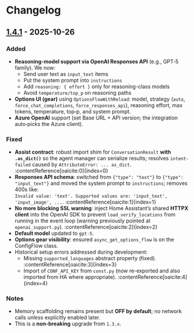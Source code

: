 # Changelog

## [1.4.1] - 2025-10-26
### Added
- **Reasoning-model support via OpenAI Responses API** (e.g., GPT‑5 family). We now:
  - Send user text as `input_text` items  
  - Put the system prompt into `instructions`  
  - Add `reasoning: { effort }` only for reasoning-class models  
  - Avoid `temperature/top_p` on reasoning paths
- **Options UI (gear)** using `OptionsFlowWithReload`: model, strategy (`auto`, `force_chat_completions`, `force_responses_api`), reasoning effort, max tokens, temperature, top‑p, and system prompt.
- **Azure OpenAI** support (set Base URL + API version; the integration auto‑picks the Azure client).

### Fixed
- **Assist contract**: robust import shim for `ConversationResult` **with `.as_dict()`** so the agent manager can serialize results; resolves `intent-failed` caused by `AttributeError: ... as_dict`. :contentReference[oaicite:0]{index=0}
- **Responses API schema**: switched from `{"type": "text"}` to `{"type": "input_text"}` and moved the system prompt to `instructions`; removes 400s like:  
  `Invalid value: 'text'. Supported values are: 'input_text', 'input_image', ...`. :contentReference[oaicite:1]{index=1}
- **No more blocking SSL warning**: inject Home Assistant’s shared **HTTPX client** into the OpenAI SDK to prevent `load_verify_locations` from running in the event loop (warning previously pointed at `openai_support.py`). :contentReference[oaicite:2]{index=2}
- **Default model** updated to `gpt-5`.
- **Options gear visibility**: ensured `async_get_options_flow` is on the ConfigFlow class.
- Historical setup errors addressed during development:
  - Missing `supported_languages` abstract property (fixed). :contentReference[oaicite:3]{index=3}
  - Import of `CONF_API_KEY` from `const.py` (now re-exported and also imported from HA where appropriate). :contentReference[oaicite:4]{index=4}

### Notes
- Memory scaffolding remains present but **OFF by default**; no network calls unless explicitly enabled later.
- This is a **non‑breaking** upgrade from `1.3.x`.

[1.4.1]: https://github.com/Da3dalusCode/extended_openai_conversation/releases/tag/v1.4.1
